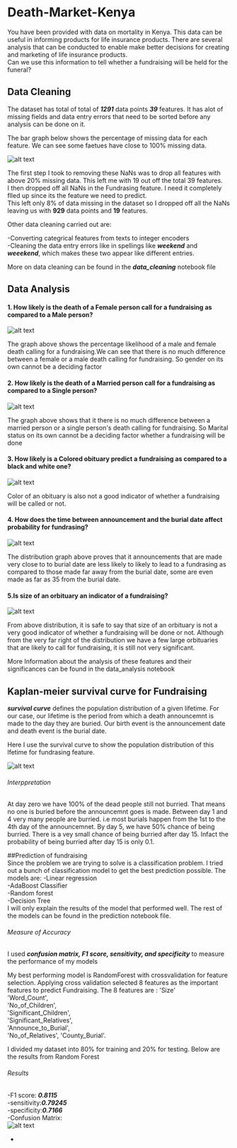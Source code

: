 # Death-Market-Kenya

You have been provided with data on mortality in Kenya. This data can be useful in informing products for life insurance products. There are several analysis that can be conducted to enable make better decisions for creating and marketing of life insurance products.<br>
Can we use this information to tell whether a fundraising will be held for the funeral? 

## Data Cleaning
The dataset has total of total of ***1291*** data points ***39*** features. It has alot of missing fields and data entry errors that need to be sorted before any analysis can be done on it.

The bar graph below shows the percentage of missing data for each feature. We can see some faetues have close to 100% missing data. 

![alt text](https://raw.githubusercontent.com/nlubalo/Death-Market-Kenya/master/imgs/missing_data.png)

The first step I took to removing these NaNs was to drop all features with above 20% missing data. This left me with 19 out off the total 39 features.<br>
I then dropped off all NaNs in the Fundrasing feature. I need it completely flled up since its the feature we need to predict.
<br>
This left only 8% of data missing in the dataset so I dropped off all the NaNs leaving us with ****929**** data points and **19** features.

Other data cleaning carried out are:<br>

-Converting categrical features from texts to integer encoders<br>
-Cleaning the data entry errors like in spellings like ***weekend*** and ***weeekend***, which makes these two appear like different entries.<br>

More on data cleaning can be found in the ***data_cleaning*** notebook file



## Data Analysis 
 #### 1. How likely is the death of a Female person call for a fundraising as compared to a Male person?
 
 ![alt text](https://raw.githubusercontent.com/nlubalo/Death-Market-Kenya/master/imgs/gender.png)
 
 The graph above shows the percentage likelihood of a male and female death calling for a fundraising.We can see that there is no much difference between a female or a male death calling for fundraising. So gender on its own cannot be a deciding factor

 #### 2. How likely is the death of a Married person call for a fundraising as compared to a Single person?

  ![alt text](https://raw.githubusercontent.com/nlubalo/Death-Market-Kenya/master/imgs/Married.png)
  
The graph above shows that it there is no much difference between a married person or a single person's death calling for  fundraising. So Marital status on its own cannot be a deciding factor whether a fundraising will be done

 #### 3. How likely is a Colored obituary predict a fundraising as compared to a black and white one?
 
  ![alt text](https://raw.githubusercontent.com/nlubalo/Death-Market-Kenya/master/imgs/Color.png)
  
  Color of an obituary is also not a good indicator of whether a fundraising will be called or not.
  
 
 #### 4. How does the time between announcement and the burial date affect probability for fundrasing?
 
   ![alt text](https://raw.githubusercontent.com/nlubalo/Death-Market-Kenya/master/imgs/Days.png)
   
  
   The distribution graph above proves that it announcements that are made very close to to burial date are less likely to    likely to lead to a fundrasing as compared to those made far away from the burial date, some are even made as far as 35 from the burial date. 
  
   #### 5.Is size of an orbituary an indicator of a fundraising?
   
   ![alt text](https://raw.githubusercontent.com/nlubalo/Death-Market-Kenya/master/imgs/size.png)
   
  From above distribution, it is safe to say that size of an orbituary is not a very good indicator of whether a fundraising will be done or not. Although from the very far right of the distribution we have a few large orbituaries that are likely to call for fundraising, it is still not very significant.
  
 More Information about the analysis of these features and their significances can be found in the data_analysis notebook
 
 
 ## Kaplan-meier survival curve for Fundraising
 ***survival curve*** defines the population distribution of a given lifetime.
 For our case, our lifetime is the period from which a death announcemnt is made to the day they are buried. Our birth event is the announcement date and death event is the burial date.
 
 Here I use the survival curve to show the population distribution of this lfetime for fundrasing feature.
 
  ![alt text](https://raw.githubusercontent.com/nlubalo/Death-Market-Kenya/master/imgs/survival.png)
     
   ###### Interppretation
   At day zero we have 100% of the dead people still not burried. That means no one is buried before the announcemnt goes is 
   made. 
   Between day 1 and 4 very many people are burried. i.e most burials happen from the 1st to the 4th day of the announcemnet.
   By day 5, we have 50% chance of being burried.
   There is a vey small chance of being burried after day 15.  Infact the probability of being burried after day 15 is only 0.1. 
   
   
   
   ##Prediction of fundraising  
   Since the problem we are trying to solve is a classification problem. I  tried out a bunch of classification model to get the best prediction possible. The models are:
  -Linear regression <br>
  -AdaBoost Classifier<br>
  -Random forest<br>
  -Decision Tree<br>
 I will only explain the results of the model that performed well. The rest of the models can be found in the prediction notebook file.

###### Measure of Accuracy
I used ***confusion matrix, F1 score, sensitivity, and specificity*** to measure the performance of my models
   
My best performing model is RandomForest with crossvalidation for feature selection.
Applying cross validation selected 8 features as the important features to predict Fundraising. The 8 features are :
'Size' <br> 'Word_Count',<br> 'No_of_Children',<br> 'Significant_Children',<br>'Significant_Relatives', <br>'Announce_to_Burial', <br>'No_of_Relatives', 'County_Burial'.<br>

I divided my dataset into 80% for training and 20% for testing. Below are the results from Random Forest

  ###### Results
 -F1 score: ***0.8115***<br>
 -sensitivity:***0.79245***<br>
 -specificity:***0.7166***<br>
 -Confusion Matrix:<br>
  ![alt text](https://raw.githubusercontent.com/nlubalo/Death-Market-Kenya/master/imgs/conf_matrix.png)
  
  
 
 
 
 -
 
 

       

   
   

   

 
  
